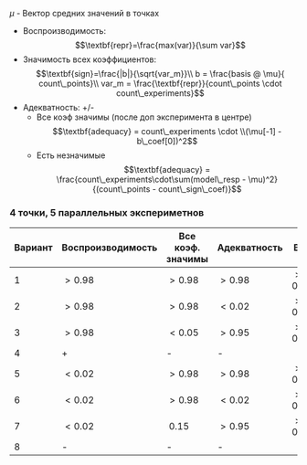 $\mu$ - Вектор средних значений в точках

* Воспроизводимость: 
$$\textbf{repr}=\frac{max(var)}{\sum var}$$
* Значимость всех коэффициентов: 
$$\textbf{sign}=\frac{|b|}{\sqrt{var_m}}\\ b = \frac{basis @ \mu}{ count\_points}\\ var_m = \frac{\textbf{repr}}{count\_points \cdot count\_experiments}$$
* Адекватность: +/-
    * Все коэф значимы (после доп эксперимента в центре)
    $$\textbf{adequacy} = count\_experiments \cdot \\(\mu[-1] - b\_coef[0])^2$$
    * Есть незначимые
    $$\textbf{adequacy} = \frac{count\_experiments\cdot\sum(model\_resp - \mu)^2}{(count\_points - count\_sign\_coef)}$$

### 4 точки, 5 параллельных экспериметнов

| Вариант | Воспроизводимость | Все коэф. значимы | Адекватность |  Все  |
|---------|-------------------|-------------------|--------------|-------|
|    1    |       $>0.98$     |      $>0.98$      |    $>0.98$   |$>0.95$|
|    2    |       $>0.98$     |      $>0.98$      |    $<0.02$   |$>0.98$|
|    3    |       $>0.98$     |      $<0.05$      |    $>0.95$   |$>0.90$|
|4|+|-|-|
|    5    |       $<0.02$     |      $>0.98$      |    $>0.98$   |$>0.95$|
|    6    |       $<0.02$     |      $>0.98$      |    $<0.02$   |$>0.95$|
|    7    |       $<0.02$     |      $~0.15$      |    $>0.95$   |$>0.80$|
|8|-|-|-|
